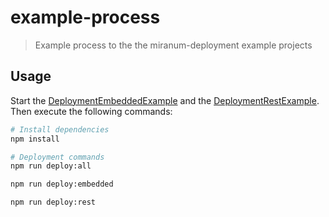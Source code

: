 # example-process

> Example process to the the miranum-deployment example projects

## Usage

Start the [DeploymentEmbeddedExample](../../deployment/examples/embedded-example/) and the [DeploymentRestExample](../../deployment/examples/rest-example/). Then execute the following commands:

```bash
# Install dependencies
npm install

# Deployment commands
npm run deploy:all

npm run deploy:embedded

npm run deploy:rest
```
